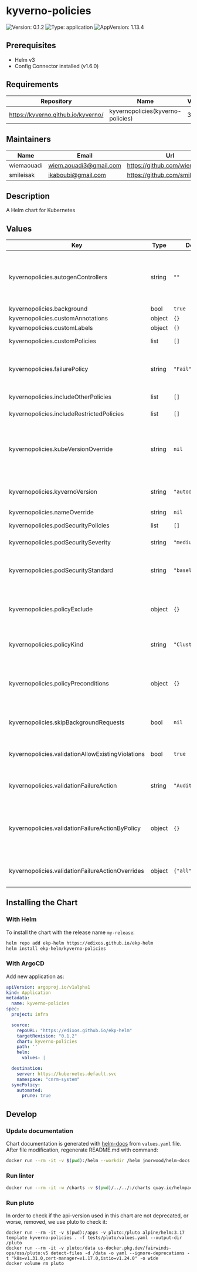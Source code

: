# kyverno-policies

![Version: 0.1.2](https://img.shields.io/badge/Version-0.1.2-informational?style=flat-square) ![Type: application](https://img.shields.io/badge/Type-application-informational?style=flat-square) ![AppVersion: 1.13.4](https://img.shields.io/badge/AppVersion-1.13.4-informational?style=flat-square)

## Prerequisites

- Helm v3
- Config Connector installed (v1.6.0)

## Requirements

| Repository | Name | Version |
|------------|------|---------|
| https://kyverno.github.io/kyverno/ | kyvernopolicies(kyverno-policies) | 3.4.3 |

## Maintainers

| Name | Email | Url |
| ---- | ------ | --- |
| wiemaouadi | <wiem.aouadi3@gmail.com> | <https://github.com/wiemaouadi> |
| smileisak | <ikaboubi@gmail.com> | <https://github.com/smileisak> |

## Description

A Helm chart for Kubernetes

## Values

| Key | Type | Default | Description |
|-----|------|---------|-------------|
| kyvernopolicies.autogenControllers | string | `""` | Customize the target Pod controllers for the auto-generated rules. (Eg. `none`, `Deployment`, `DaemonSet,Deployment,StatefulSet`) For more info https://kyverno.io/docs/writing-policies/autogen/. |
| kyvernopolicies.background | bool | `true` | Policies background mode |
| kyvernopolicies.customAnnotations | object | `{}` | Additional Annotations. |
| kyvernopolicies.customLabels | object | `{}` | Additional labels. |
| kyvernopolicies.customPolicies | list | `[]` | Additional custom policies to include. |
| kyvernopolicies.failurePolicy | string | `"Fail"` | API server behavior if the webhook fails to respond ('Ignore', 'Fail') For more info: https://kyverno.io/docs/writing-policies/policy-settings/ |
| kyvernopolicies.includeOtherPolicies | list | `[]` | Additional policies to include from `other`. |
| kyvernopolicies.includeRestrictedPolicies | list | `[]` | Additional policies to include from `restricted`. |
| kyvernopolicies.kubeVersionOverride | string | `nil` | Kubernetes version override Override default value of kubeVersion set by release team taken from Chart.yaml with custom value. Ideally range of versions no more than two prior (ex., 1.28-1.31), must be enclosed in quotes. |
| kyvernopolicies.kyvernoVersion | string | `"autodetect"` | Kyverno version The default of "autodetect" will try to determine the currently installed version from the deployment |
| kyvernopolicies.nameOverride | string | `nil` | Name override. |
| kyvernopolicies.podSecurityPolicies | list | `[]` | Policies to include when `podSecurityStandard` is `custom`. |
| kyvernopolicies.podSecuritySeverity | string | `"medium"` | Pod Security Standard (`low`, `medium`, `high`). |
| kyvernopolicies.podSecurityStandard | string | `"baseline"` | Pod Security Standard profile (`baseline`, `restricted`, `privileged`, `custom`). For more info https://kyverno.io/policies/pod-security. |
| kyvernopolicies.policyExclude | object | `{}` | Exclude resources from individual policies. Policies with multiple rules can have individual rules excluded by using the name of the rule as the key in the `policyExclude` map. |
| kyvernopolicies.policyKind | string | `"ClusterPolicy"` | Policy kind (`ClusterPolicy`, `Policy`) Set to `Policy` if you need namespaced policies and not cluster policies |
| kyvernopolicies.policyPreconditions | object | `{}` | Add preconditions to individual policies. Policies with multiple rules can have individual rules excluded by using the name of the rule as the key in the `policyPreconditions` map. |
| kyvernopolicies.skipBackgroundRequests | bool | `nil` | SkipBackgroundRequests bypasses admission requests that are sent by the background controller |
| kyvernopolicies.validationAllowExistingViolations | bool | `true` | Validate already existing resources. For more info https://kyverno.io/docs/policy-types/. |
| kyvernopolicies.validationFailureAction | string | `"Audit"` | Validation failure action (`Audit`, `Enforce`). For more info https://kyverno.io/docs/writing-policies/validate. |
| kyvernopolicies.validationFailureActionByPolicy | object | `{}` | Define validationFailureActionByPolicy for specific policies. Override the defined `validationFailureAction` with a individual validationFailureAction for individual Policies. |
| kyvernopolicies.validationFailureActionOverrides | object | `{"all":[]}` | Define validationFailureActionOverrides for specific policies. The overrides for `all` will apply to all policies. |

## Installing the Chart

### With Helm

To install the chart with the release name `my-release`:

```bash
helm repo add ekp-helm https://edixos.github.io/ekp-helm
helm install ekp-helm/kyverno-policies
```

### With ArgoCD

Add new application as:

```yaml
apiVersion: argoproj.io/v1alpha1
kind: Application
metadata:
  name: kyverno-policies
spec:
  project: infra

  source:
    repoURL: "https://edixos.github.io/ekp-helm"
    targetRevision: "0.1.2"
    chart: kyverno-policies
    path: ''
    helm:
      values: |

  destination:
    server: https://kubernetes.default.svc
    namespace: "cnrm-system"
  syncPolicy:
    automated:
      prune: true
```

## Develop

### Update documentation

Chart documentation is generated with [helm-docs](https://github.com/norwoodj/helm-docs) from `values.yaml` file.
After file modification, regenerate README.md with command:

```bash
docker run --rm -it -v $(pwd):/helm --workdir /helm jnorwood/helm-docs:v1.14.2 helm-docs
```

### Run linter

```bash
docker run --rm -it -w /charts -v $(pwd)/../../:/charts quay.io/helmpack/chart-testing:v3.12.0 ct lint --charts /charts/charts/kyverno-policies --config /charts/charts/kyverno-policies/ct.yaml
```

### Run pluto

In order to check if the api-version used in this chart are not deprecated, or worse, removed, we use pluto to check it:

```
docker run --rm -it -v $(pwd):/apps -v pluto:/pluto alpine/helm:3.17 template kyverno-policies . -f tests/pluto/values.yaml --output-dir /pluto
docker run --rm -it -v pluto:/data us-docker.pkg.dev/fairwinds-ops/oss/pluto:v5 detect-files -d /data -o yaml --ignore-deprecations -t "k8s=v1.31.0,cert-manager=v1.17.0,istio=v1.24.0" -o wide
docker volume rm pluto
```

